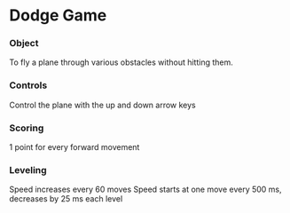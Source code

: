 # Dodge Game
### Object
To fly a plane through various obstacles without hitting them.

### Controls
Control the plane with the up and down arrow keys

### Scoring
1 point for every forward movement

### Leveling
Speed increases every 60 moves
Speed starts at one move every 500 ms, decreases by 25 ms each level

